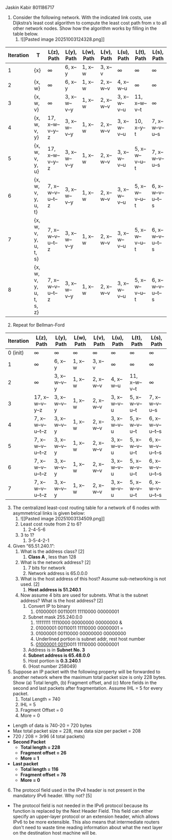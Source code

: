 Jaskin Kabir 801186717
1. Consider the following network. With the indicated link costs, use Dijkstra’s least cost  algorithm to compute the least cost path from x to all other network nodes. Show how the algorithm works by filling in the table below.
	1. ![[Pasted image 20251003124328.png]]

| Iteration | T                        | L(z), Path     | L(y), Path | L(w), Path | L(v), Path | L(u), Path | L(t), Path   | L(s), Path     |
| --------- | ------------------------ | -------------- | ---------- | ---------- | ---------- | ---------- | ------------ | -------------- |
| 1         | {x}                      | ∞              | 6, x–y     | 1, x–w     | 3, x–v     | ∞          | ∞            | ∞              |
| 2         | {x, w}                   | ∞              | 6, x–y     | 1, x–w     | 2, x–w–v   | 4, x–w–u   | ∞            | ∞              |
| 3         | {x, w, v}                | ∞              | 3, x–w–v–y | 1, x–w     | 2, x–w–v   | 3, x–w–v–u | 11, x–w–v–t  | ∞              |
| 4         | {x, w, v, y}             | 17, x–w–v–y–z  | 3, x–w–v–y | 1, x–w     | 2, x–w–v   | 3, x–w–v–u | 10, x–y–t    | 7, x–w–v–u–s   |
| 5         | {x, w, v, y, u}          | 17, x–w–v–y–z  | 3, x–w–v–y | 1, x–w     | 2, x–w–v   | 3, x–w–v–u | 5, x–w–v–u–t | 7, x–w–v–u–s   |
| 6         | {x, w, v, y, u, t}       | 7, x–w–v–u–t–z | 3, x–w–v–y | 1, x–w     | 2, x–w–v   | 3, x–w–v–u | 5, x–w–v–u–t | 6, x–w–v–u–t–s |
| 7         | {x, w, v, y, u, t, s}    | 7, x–w–v–u–t–z | 3, x–w–v–y | 1, x–w     | 2, x–w–v   | 3, x–w–v–u | 5, x–w–v–u–t | 6, x–w–v–u–t–s |
| 8         | {x, w, v, y, u, t, s, z} | 7, x–w–v–u–t–z | 3, x–w–v–y | 1, x–w     | 2, x–w–v   | 3, x–w–v–u | 5, x–w–v–u–t | 6, x–w–v–u–t–s |
2. Repeat for Bellman-Ford

| Iteration | L(z), Path     | L(y), Path | L(w), Path | L(v), Path | L(u), Path | L(t), Path   | L(s), Path     |
| --------- | -------------- | ---------- | ---------- | ---------- | ---------- | ------------ | -------------- |
| 0 (init)  | ∞              | ∞          | ∞          | ∞          | ∞          | ∞            | ∞              |
| 1         | ∞              | 6, x–y     | 1, x–w     | 3, x–v     | ∞          | ∞            | ∞              |
| 2         | ∞              | 3, x–w–v–y | 1, x–w     | 2, x–w–v   | 4, x–w–u   | 11, x–w–v–t  | ∞              |
| 3         | 17, x–w–v–y–z  | 3, x–w–v–y | 1, x–w     | 2, x–w–v   | 3, x–w–v–u | 5, x–w–v–u–t | 7, x–w–v–u–s   |
| 4         | 7, x–w–v–u–t–z | 3, x–w–v–y | 1, x–w     | 2, x–w–v   | 3, x–w–v–u | 5, x–w–v–u–t | 6, x–w–v–u–t–s |
| 5         | 7, x–w–v–u–t–z | 3, x–w–v–y | 1, x–w     | 2, x–w–v   | 3, x–w–v–u | 5, x–w–v–u–t | 6, x–w–v–u–t–s |
| 6         | 7, x–w–v–u–t–z | 3, x–w–v–y | 1, x–w     | 2, x–w–v   | 3, x–w–v–u | 5, x–w–v–u–t | 6, x–w–v–u–t–s |
| 7         | 7, x–w–v–u–t–z | 3, x–w–v–y | 1, x–w     | 2, x–w–v   | 3, x–w–v–u | 5, x–w–v–u–t | 6, x–w–v–u–t–s |


3. The centralized least-cost routing table for a network of 6 nodes with asymmetrical links is given below:
	1. ![[Pasted image 20251003134509.png]]
	2. Least cost route from 2 to 6?
		1. 2-4-5-6
	3. 3 to 1?
		1. 3-5-4-2-1
4. Given “65.51.240.1”: 
	1. What is the address class? [2]  
		1. **Class A** , less than 128
	2. What is the network address? [2]  
		1. 7 bits for network
		2. Network address is 65.0.0.0
	3. What is the host address of this host? Assume sub-networking is not used. [2]  
		1. **Host address is 51.240.1**
	4. Now assume 4 bits are used for subnets. What is the subnet address? What is the host address? [2]
		1. Convert IP to binary
			1. 01000001 00110011 11110000 00000001
		2. Subnet mask 255.240.0.0
			1. 11111111 11110000 00000000 00000000 & 
			2. 01000001 00110011 11110000 00000001 =
			3. 01000001 00110000 00000000 00000000
			4. Underlined portion is subnet addr, rest host number
			5. <u>01000001 0011</u>0011 11110000 00000001
		3. Address is in **Subnet No. 3**
		4. **Subnet address is 65.48.0.0**
		5. Host portion is **0.3.240.1**
		6.  (Host number 258049)
5. Suppose an IP packet with the following property will be forwarded to another network where the maximum total packet size is only 228 bytes. Show (a) Total length, (b) Fragment offset, and (c) More fields in the second and last packets after fragmentation. Assume IHL =  5 for every packet.
	1. Total Length = 740
	2. IHL = 5
	3. Fragment Offset = 0
	4. More = 0
- Length of data is 740-20 = 720 bytes
- Max total packet size = 228, max data size per packet = 208
- 720 / 208 = 3r96 (4 total packets)
- **Second Packet**
	- **Total length = 228**
	- **Fragment offset = 26**
	- **More = 1**
- **Last packet**
	- **Total length = 116**
	- **Fragment offset = 78**
	- **More = 0**
6. The protocol field used in the IPv4 header is not present in the mandatory IPv6 header. Why not? [5]
- The protocol field is not needed in the IPv6 protocol because its function is replaced by the Next Header Field. This field can either specify an upper-layer protocol or an extension header, which allows IPv6 to be more extensible. This also means that intermediate routers don't need to waste time reading information about what the next layer on the destination host machine will be.